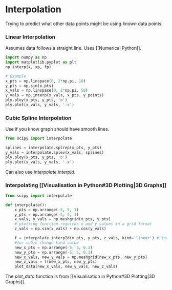 # Interpolation
Trying to predict what other data points might be using *known* data points.

### Linear Interpolation
Assumes data follows a straight line. Uses [[Numerical Python]].
```python
import numpy as np
import matplotlib.pyplot as plt
np.interp(x, xp, fp)

# Example
x_pts = np.linspace(0, 2*np.pi, 10)
y_pts = np.sin(x_pts)
x_vals = np.linspace(0, 2*np.pi, 50)
y_vals = np.interp(x_vals, x_pts. y_points)
ply.ploy(x_pts, y_pts, 'o')
ply.plot(x_vals, y_vals, '-x')
```

### Cubic Spline Interpolation
Use if you know graph should have smooth lines.
```python
from scipy import interpolate

splines = interpolate.splrep(x_pts, y_pts)
y_vals = interpolate.splev(x_vals, splines)
ply.ploy(x_pts, y_pts, 'o')
ply.plot(x_vals, y_vals, '-x')
```
Can also use *interpolate.interpld*.

### Interpolating [[Visualisation in Python#3D Plotting|3D Graphs]]
```python
from scipy import interpolate

def interpolate():
	x_pts = np.arrange(-5, 5, 1)
	y_pts = np.arrange(-5, 5, 1)
	x_vals, y_vals = np.meshgrid(x_pts, y_pts)
	# plotting function requires x and y values in a grid format
	z_vals = np.sin(x_vals) + np.cos(y_vals)

	f = interpolate.interp2d(x_pts, y_pts, z_vals, kind='linear') #linear interp
	#for cubic change kind value
	new_x_pts = np.arrange(-5, 5, 0.1)
	new_y_pts = np.arrange(-5, 5, 0.1)
	new_x_vals, new_y_vals = np.meshgrid(new_x_pts, new_y_pts)
	new_z_vals = f(new_x_pts, new_y_pts)
	plot_data(new_x_vals, new_y_vals, new_z_vals)
```
The *plot_data* function is from [[Visualisation in Python#3D Plotting|3D Graphs]].